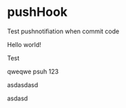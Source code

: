 # pushHook
Test pushnotifiation when commit code

Hello world!

Test

qweqwe
psuh
 123


asdasdasd

asdasd
